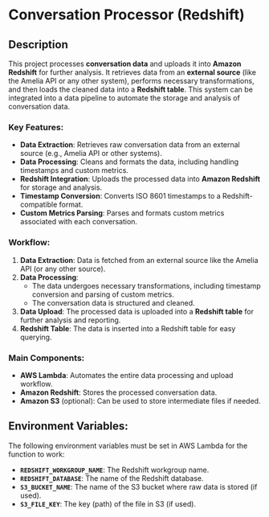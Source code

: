 # Conversation Processor (Redshift)

## Description
This project processes **conversation data** and uploads it into **Amazon Redshift** for further analysis.
It retrieves data from an **external source** (like the Amelia API or any other system), performs necessary transformations, and then loads the cleaned data into a **Redshift table**.
This system can be integrated into a data pipeline to automate the storage and analysis of conversation data.

### Key Features:
- **Data Extraction**: Retrieves raw conversation data from an external source (e.g., Amelia API or other systems).
- **Data Processing**: Cleans and formats the data, including handling timestamps and custom metrics.
- **Redshift Integration**: Uploads the processed data into **Amazon Redshift** for storage and analysis.
- **Timestamp Conversion**: Converts ISO 8601 timestamps to a Redshift-compatible format.
- **Custom Metrics Parsing**: Parses and formats custom metrics associated with each conversation.

### Workflow:
1. **Data Extraction**: Data is fetched from an external source like the Amelia API (or any other source).
2. **Data Processing**:
   - The data undergoes necessary transformations, including timestamp conversion and parsing of custom metrics.
   - The conversation data is structured and cleaned.
3. **Data Upload**: The processed data is uploaded into a **Redshift table** for further analysis and reporting.
4. **Redshift Table**: The data is inserted into a Redshift table for easy querying.

### Main Components:
- **AWS Lambda**: Automates the entire data processing and upload workflow.
- **Amazon Redshift**: Stores the processed conversation data.
- **Amazon S3** (optional): Can be used to store intermediate files if needed.

## Environment Variables:
The following environment variables must be set in AWS Lambda for the function to work:
- **`REDSHIFT_WORKGROUP_NAME`**: The Redshift workgroup name.
- **`REDSHIFT_DATABASE`**: The name of the Redshift database.
- **`S3_BUCKET_NAME`**: The name of the S3 bucket where raw data is stored (if used).
- **`S3_FILE_KEY`**: The key (path) of the file in S3 (if used).

